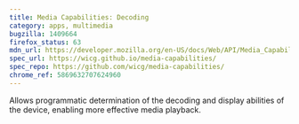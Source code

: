```yaml
---
title: Media Capabilities: Decoding
category: apps, multimedia
bugzilla: 1409664
firefox_status: 63
mdn_url: https://developer.mozilla.org/en-US/docs/Web/API/Media_Capabilities_API
spec_url: https://wicg.github.io/media-capabilities/
spec_repo: https://github.com/wicg/media-capabilities/
chrome_ref: 5869632707624960
---
```


Allows programmatic determination of the decoding and display abilities of the device, enabling more effective media playback.
